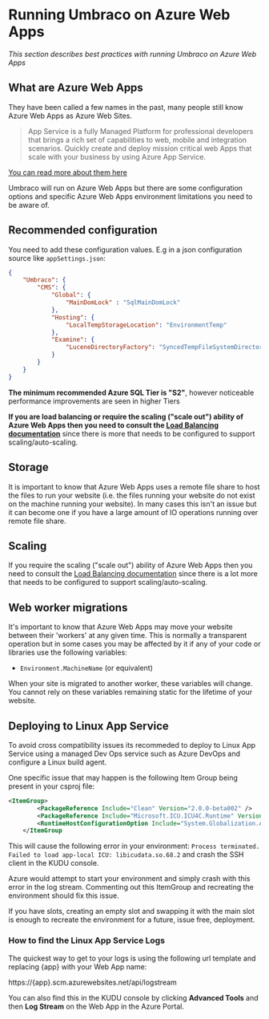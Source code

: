 ﻿---
versionFrom: 9.0.0
---

# Running Umbraco on Azure Web Apps

_This section describes best practices with running Umbraco on Azure Web Apps_

## What are Azure Web Apps

They have been called a few names in the past, many people still know Azure Web Apps as Azure Web Sites.

> App Service is a fully Managed Platform for professional developers that brings a rich set of capabilities to web, mobile and integration scenarios. Quickly create and deploy mission critical web Apps that scale with your business by using Azure App Service.

[You can read more about them here](https://azure.microsoft.com/en-us/documentation/articles/app-service-web-overview/)

Umbraco will run on Azure Web Apps but there are some configuration options and specific Azure Web Apps environment limitations you need to be aware of.

## Recommended configuration

You need to add these configuration values. E.g in a json configuration source like `appSettings.json`:

```json
{
    "Umbraco": {
        "CMS": {
            "Global": {
                "MainDomLock" : "SqlMainDomLock"
            },
            "Hosting": {
                "LocalTempStorageLocation": "EnvironmentTemp"
            },
            "Examine": {
                "LuceneDirectoryFactory": "SyncedTempFileSystemDirectoryFactory"
            }
        }
    }
}
```

__The minimum recommended Azure SQL Tier is "S2"__, however noticeable performance improvements are seen in higher Tiers

__If you are load balancing or require the scaling ("scale out") ability of Azure Web Apps then you need to consult the
[Load Balancing documentation](Load-Balancing/index.md)__ since there is more that needs to be configured to support scaling/auto-scaling.

## Storage

It is important to know that Azure Web Apps uses a remote file share to host the files to run your website (i.e. the files running your website do not exist on the machine running your website). In many cases this isn't an issue but it can become one if you have a large amount of IO operations running over remote file share.

## Scaling

If you require the scaling ("scale out") ability of Azure Web Apps then you need to consult
the [Load Balancing documentation](Load-Balancing/index.md) since there is a lot more that needs
to be configured to support scaling/auto-scaling.

## Web worker migrations

It's important to know that Azure Web Apps may move your website between their 'workers' at any given time. This is normally a transparent operation but in some cases you may be affected by it if any of your code or libraries use the following variables:

* `Environment.MachineName` (or equivalent)

When your site is migrated to another worker, these variables will change.
You cannot rely on these variables remaining static for the lifetime of your website.

## Deploying to Linux App Service

To avoid cross compatibility issues its recommeded to deploy to Linux App Service using a managed Dev Ops service such as Azure DevOps and configure a Linux build agent. 

One specific issue that may happen is the following Item Group being present in your csproj file:
```xml
<ItemGroup>
        <PackageReference Include="Clean" Version="2.0.0-beta002" />
        <PackageReference Include="Microsoft.ICU.ICU4C.Runtime" Version="68.2.0.6" />
        <RuntimeHostConfigurationOption Include="System.Globalization.AppLocalIcu" Value="68.2" />
    </ItemGroup
```
This will cause the following error in your environment: `Process terminated. Failed to load app-local ICU: libicudata.so.68.2` and crash the SSH client in the KUDU console.

Azure would attempt to start your environment and simply crash with this error in the log stream. Commenting out this ItemGroup and recreating the environment should fix this issue. 

If you have slots, creating an empty slot and swapping it with the main slot is enough to recreate the environment for a future, issue free, deployment.

### How to find the Linux App Service Logs

The quickest way to get to your logs is using the following url template and replacing {app} with your Web App name:

https://{app}.scm.azurewebsites.net/api/logstream

You can also find this in the KUDU console by clicking **Advanced Tools** and then **Log Stream** on the Web App in the Azure Portal.



